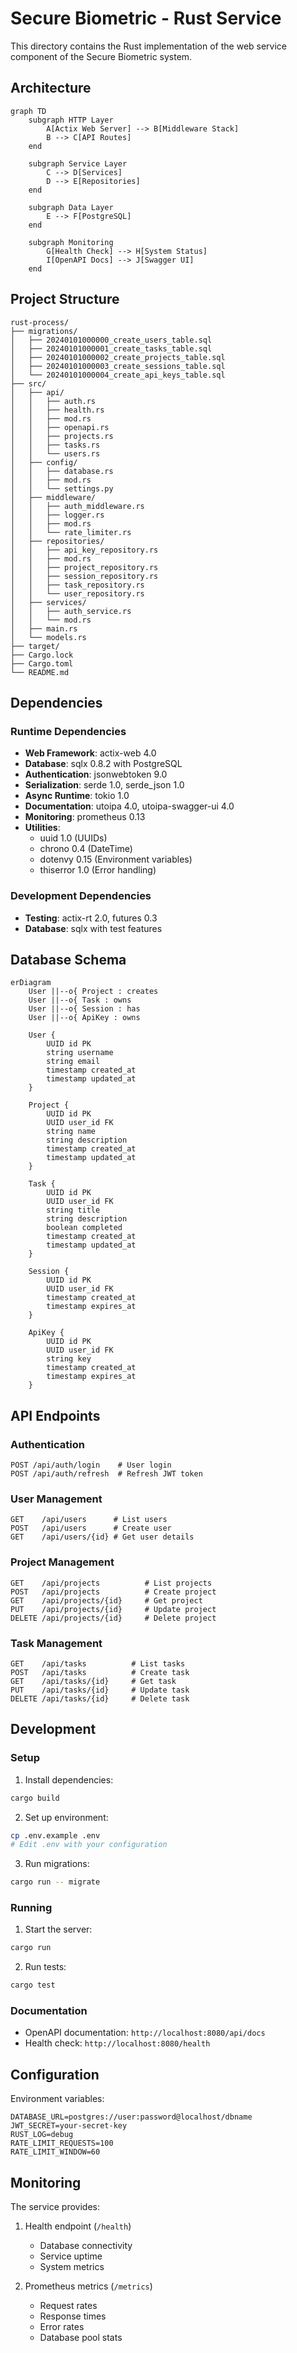 # Secure Biometric - Rust Service

This directory contains the Rust implementation of the web service component of the Secure Biometric system.

## Architecture

```mermaid
graph TD
    subgraph HTTP Layer
        A[Actix Web Server] --> B[Middleware Stack]
        B --> C[API Routes]
    end
    
    subgraph Service Layer
        C --> D[Services]
        D --> E[Repositories]
    end
    
    subgraph Data Layer
        E --> F[PostgreSQL]
    end

    subgraph Monitoring
        G[Health Check] --> H[System Status]
        I[OpenAPI Docs] --> J[Swagger UI]
    end
```

## Project Structure

```
rust-process/
├── migrations/
│   ├── 20240101000000_create_users_table.sql
│   ├── 20240101000001_create_tasks_table.sql
│   ├── 20240101000002_create_projects_table.sql
│   ├── 20240101000003_create_sessions_table.sql
│   └── 20240101000004_create_api_keys_table.sql
├── src/
│   ├── api/
│   │   ├── auth.rs
│   │   ├── health.rs
│   │   ├── mod.rs
│   │   ├── openapi.rs
│   │   ├── projects.rs
│   │   ├── tasks.rs
│   │   └── users.rs
│   ├── config/
│   │   ├── database.rs
│   │   ├── mod.rs
│   │   └── settings.py
│   ├── middleware/
│   │   ├── auth_middleware.rs
│   │   ├── logger.rs
│   │   ├── mod.rs
│   │   └── rate_limiter.rs
│   ├── repositories/
│   │   ├── api_key_repository.rs
│   │   ├── mod.rs
│   │   ├── project_repository.rs
│   │   ├── session_repository.rs
│   │   ├── task_repository.rs
│   │   └── user_repository.rs
│   ├── services/
│   │   ├── auth_service.rs
│   │   └── mod.rs
│   ├── main.rs
│   └── models.rs
├── target/
├── Cargo.lock
├── Cargo.toml
└── README.md
```

## Dependencies

### Runtime Dependencies
- **Web Framework**: actix-web 4.0
- **Database**: sqlx 0.8.2 with PostgreSQL
- **Authentication**: jsonwebtoken 9.0
- **Serialization**: serde 1.0, serde_json 1.0
- **Async Runtime**: tokio 1.0
- **Documentation**: utoipa 4.0, utoipa-swagger-ui 4.0
- **Monitoring**: prometheus 0.13
- **Utilities**: 
  - uuid 1.0 (UUIDs)
  - chrono 0.4 (DateTime)
  - dotenvy 0.15 (Environment variables)
  - thiserror 1.0 (Error handling)

### Development Dependencies
- **Testing**: actix-rt 2.0, futures 0.3
- **Database**: sqlx with test features

## Database Schema

```mermaid
erDiagram
    User ||--o{ Project : creates
    User ||--o{ Task : owns
    User ||--o{ Session : has
    User ||--o{ ApiKey : owns

    User {
        UUID id PK
        string username
        string email
        timestamp created_at
        timestamp updated_at
    }

    Project {
        UUID id PK
        UUID user_id FK
        string name
        string description
        timestamp created_at
        timestamp updated_at
    }

    Task {
        UUID id PK
        UUID user_id FK
        string title
        string description
        boolean completed
        timestamp created_at
        timestamp updated_at
    }

    Session {
        UUID id PK
        UUID user_id FK
        timestamp created_at
        timestamp expires_at
    }

    ApiKey {
        UUID id PK
        UUID user_id FK
        string key
        timestamp created_at
        timestamp expires_at
    }
```

## API Endpoints

### Authentication
```
POST /api/auth/login    # User login
POST /api/auth/refresh  # Refresh JWT token
```

### User Management
```
GET    /api/users      # List users
POST   /api/users      # Create user
GET    /api/users/{id} # Get user details
```

### Project Management
```
GET    /api/projects          # List projects
POST   /api/projects          # Create project
GET    /api/projects/{id}     # Get project
PUT    /api/projects/{id}     # Update project
DELETE /api/projects/{id}     # Delete project
```

### Task Management
```
GET    /api/tasks          # List tasks
POST   /api/tasks          # Create task
GET    /api/tasks/{id}     # Get task
PUT    /api/tasks/{id}     # Update task
DELETE /api/tasks/{id}     # Delete task
```

## Development

### Setup
1. Install dependencies:
```bash
cargo build
```

2. Set up environment:
```bash
cp .env.example .env
# Edit .env with your configuration
```

3. Run migrations:
```bash
cargo run -- migrate
```

### Running
1. Start the server:
```bash
cargo run
```

2. Run tests:
```bash
cargo test
```

### Documentation
- OpenAPI documentation: `http://localhost:8080/api/docs`
- Health check: `http://localhost:8080/health`

## Configuration

Environment variables:
```env
DATABASE_URL=postgres://user:password@localhost/dbname
JWT_SECRET=your-secret-key
RUST_LOG=debug
RATE_LIMIT_REQUESTS=100
RATE_LIMIT_WINDOW=60
```

## Monitoring

The service provides:
1. Health endpoint (`/health`)
   - Database connectivity
   - Service uptime
   - System metrics

2. Prometheus metrics (`/metrics`)
   - Request rates
   - Response times
   - Error rates
   - Database pool stats
